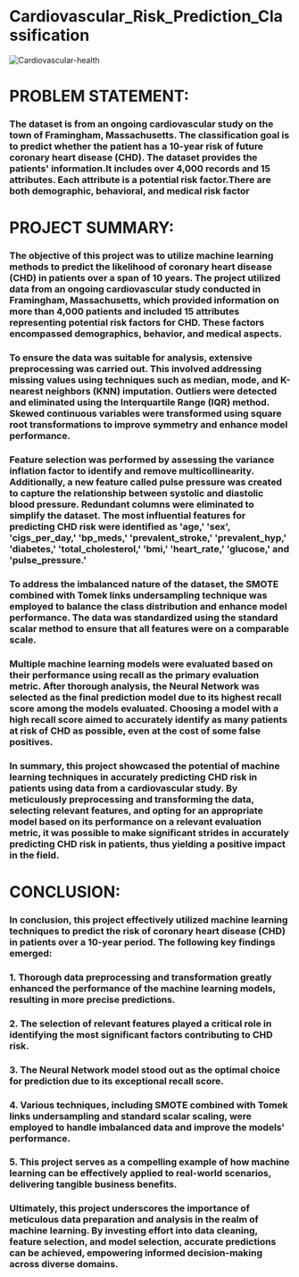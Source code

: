 # Cardiovascular_Risk_Prediction_Classification
![Cardiovascular-health](https://github.com/ashish-bansod/Cardiovascular_Risk_Prediction_Classification/assets/123628438/687b0783-b409-48bd-ae5a-55e9a70f0c12)

# PROBLEM STATEMENT:
  ### The dataset is from an ongoing cardiovascular study on the town of Framingham, Massachusetts. The classification goal is to predict whether the patient has a 10-year risk of future coronary heart disease (CHD). The dataset provides the patients' information.It includes over 4,000 records and 15 attributes. Each attribute is a potential risk factor.There are both demographic, behavioral, and medical risk factor

  # PROJECT SUMMARY:
  ### The objective of this project was to utilize machine learning methods to predict the likelihood of coronary heart disease (CHD) in patients over a span of 10 years. The project utilized data from an ongoing cardiovascular study conducted in Framingham, Massachusetts, which provided information on more than 4,000 patients and included 15 attributes representing potential risk factors for CHD. These factors encompassed demographics, behavior, and medical aspects.

### To ensure the data was suitable for analysis, extensive preprocessing was carried out. This involved addressing missing values using techniques such as median, mode, and K-nearest neighbors (KNN) imputation. Outliers were detected and eliminated using the Interquartile Range (IQR) method. Skewed continuous variables were transformed using  square root transformations to improve symmetry and enhance model performance.

### Feature selection was performed by assessing the variance inflation factor to identify and remove multicollinearity. Additionally, a new feature called pulse pressure was created to capture the relationship between systolic and diastolic blood pressure. Redundant columns were eliminated to simplify the dataset. The most influential features for predicting CHD risk were identified as 'age,' 'sex', 'cigs_per_day,' 'bp_meds,' 'prevalent_stroke,' 'prevalent_hyp,' 'diabetes,' 'total_cholesterol,' 'bmi,' 'heart_rate,' 'glucose,' and 'pulse_pressure.'

### To address the imbalanced nature of the dataset, the SMOTE combined with Tomek links undersampling technique was employed to balance the class distribution and enhance model performance. The data was standardized using the standard scalar method to ensure that all features were on a comparable scale.

### Multiple machine learning models were evaluated based on their performance using recall as the primary evaluation metric. After thorough analysis, the Neural Network  was selected as the final prediction model due to its highest recall score among the models evaluated. Choosing a model with a high recall score aimed to accurately identify as many patients at risk of CHD as possible, even at the cost of some false positives.

### In summary, this project showcased the potential of machine learning techniques in accurately predicting CHD risk in patients using data from a cardiovascular study. By meticulously preprocessing and transforming the data, selecting relevant features, and opting for an appropriate model based on its performance on a relevant evaluation metric, it was possible to make significant strides in accurately predicting CHD risk in patients, thus yielding a positive impact in the field.

# CONCLUSION:

### In conclusion, this project effectively utilized machine learning techniques to predict the risk of coronary heart disease (CHD) in patients over a 10-year period. The following key findings emerged:

### 1. Thorough data preprocessing and transformation greatly enhanced the performance of the machine learning models, resulting in more precise predictions.
### 2. The selection of relevant features played a critical role in identifying the most significant factors contributing to CHD risk.
### 3. The Neural Network model stood out as the optimal choice for prediction due to its exceptional recall score.
### 4. Various techniques, including SMOTE combined with Tomek links undersampling and standard scalar scaling, were employed to handle imbalanced data and improve the models' performance.
### 5. This project serves as a compelling example of how machine learning can be effectively applied to real-world scenarios, delivering tangible business benefits.


### Ultimately, this project underscores the importance of meticulous data preparation and analysis in the realm of machine learning. By investing effort into data cleaning, feature selection, and model selection, accurate predictions can be achieved, empowering informed decision-making across diverse domains.
